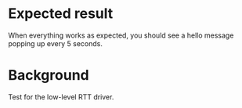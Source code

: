 Expected result
===============
When everything works as expected, you should see a hello message popping up every 5 seconds.

Background
==========
Test for the low-level RTT driver.
